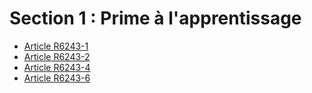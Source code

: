 # Section 1 : Prime à l'apprentissage

* [Article R6243-1](./LEGIARTI000029446165.md)
* [Article R6243-2](./LEGIARTI000029446160.md)
* [Article R6243-4](./LEGIARTI000029446140.md)
* [Article R6243-6](./LEGIARTI000020786670.md)
